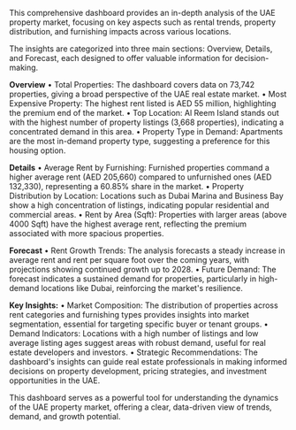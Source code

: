 This comprehensive dashboard provides an in-depth analysis of the UAE property market, focusing on key aspects such as rental trends, property distribution, and furnishing impacts across various locations.

The insights are categorized into three main sections: Overview, Details, and Forecast, each designed to offer valuable information for decision-making.

**Overview**
•	Total Properties: The dashboard covers data on 73,742 properties, giving a broad perspective of the UAE real estate market.
•	Most Expensive Property: The highest rent listed is AED 55 million, highlighting the premium end of the market.
•	Top Location: Al Reem Island stands out with the highest number of property listings (3,668 properties), indicating a concentrated demand in this area.
•	Property Type in Demand: Apartments are the most in-demand property type, suggesting a preference for this housing option.

**Details**
•	Average Rent by Furnishing: Furnished properties command a higher average rent (AED 205,660) compared to unfurnished ones (AED 132,330), representing a 60.85% share in the market.
•	Property Distribution by Location: Locations such as Dubai Marina and Business Bay show a high concentration of listings, indicating popular residential and commercial areas.
•	Rent by Area (Sqft): Properties with larger areas (above 4000 Sqft) have the highest average rent, reflecting the premium associated with more spacious properties.

**Forecast**
•	Rent Growth Trends: The analysis forecasts a steady increase in average rent and rent per square foot over the coming years, with projections showing continued growth up to 2028.
•	Future Demand: The forecast indicates a sustained demand for properties, particularly in high-demand locations like Dubai, reinforcing the market's resilience.

**Key Insights:**
•	Market Composition: The distribution of properties across rent categories and furnishing types provides insights into market segmentation, essential for targeting specific buyer or tenant groups.
•	Demand Indicators: Locations with a high number of listings and low average listing ages suggest areas with robust demand, useful for real estate developers and investors.
•	Strategic Recommendations: The dashboard's insights can guide real estate professionals in making informed decisions on property development, pricing strategies, and investment opportunities in the UAE.

This dashboard serves as a powerful tool for understanding the dynamics of the UAE property market, offering a clear, data-driven view of trends, demand, and growth potential.

